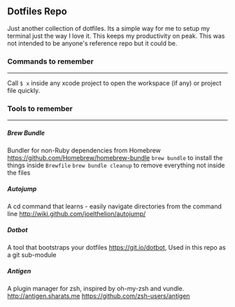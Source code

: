 ## Dotfiles Repo
Just another collection of dotfiles. Its a simple way for me to setup my terminal just the way I love it. This keeps my productivity on peak. This was not intended to be anyone's reference repo but it could be.

### Commands to remember
---
Call `$ x` inside any xcode project to open the workspace (if any) or project file quickly.

### Tools to remember
---

##### Brew Bundle
Bundler for non-Ruby dependencies from Homebrew https://github.com/Homebrew/homebrew-bundle
`brew bundle` to install the things inside `Brewfile`
`brew bundle cleanup` to remove everything not inside the files

##### Autojump
A cd command that learns - easily navigate directories from the command line http://wiki.github.com/joelthelion/autojump/

##### Dotbot
A tool that bootstraps your dotfiles https://git.io/dotbot, Used in this repo as a git sub-module

##### Antigen
A plugin manager for zsh, inspired by oh-my-zsh and vundle. http://antigen.sharats.me
https://github.com/zsh-users/antigen